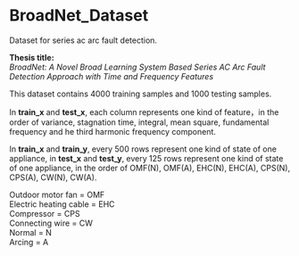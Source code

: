 # BroadNet_Dataset

Dataset for series ac arc fault detection. 

__Thesis title:__  
_BroadNet: A Novel Broad Learning System Based Series AC Arc Fault Detection Approach with Time and Frequency Features_

This dataset contains 4000 training samples and 1000 testing samples.

In __train_x__ and __test_x__, each column represents one kind of feature，in the order of variance, stagnation time, integral, mean square, fundamental frequency and  he third harmonic frequency component.

In __train_x__ and __train_y__, every 500 rows represent one kind of state of one appliance, in __test_x__ and __test_y__, every 125 rows represent one kind of state of one appliance, in the order of OMF(N), OMF(A), EHC(N), EHC(A), CPS(N), CPS(A), CW(N), CW(A).

Outdoor motor fan = OMF  
Electric heating cable = EHC  
Compressor = CPS  
Connecting wire = CW  
Normal = N  
Arcing = A
